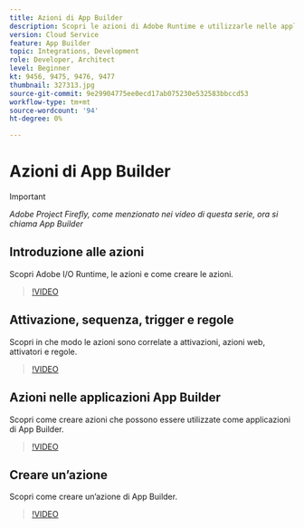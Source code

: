 ```yaml
---
title: Azioni di App Builder
description: Scopri le azioni di Adobe Runtime e utilizzarle nelle applicazioni App Builder.
version: Cloud Service
feature: App Builder
topic: Integrations, Development
role: Developer, Architect
level: Beginner
kt: 9456, 9475, 9476, 9477
thumbnail: 327313.jpg
source-git-commit: 9e29904775ee0ecd17ab075230e532583bbccd53
workflow-type: tm+mt
source-wordcount: '94'
ht-degree: 0%

---
```



# Azioni di App Builder

>[!IMPORTANT]
>
> _Adobe Project Firefly, come menzionato nei video di questa serie, ora si chiama App Builder_

## Introduzione alle azioni

Scopri Adobe I/O Runtime, le azioni e come creare le azioni.

>[!VIDEO](https://video.tv.adobe.com/v/339192/?quality=12&learn=on)

## Attivazione, sequenza, trigger e regole

Scopri in che modo le azioni sono correlate a attivazioni, azioni web, attivatori e regole.

>[!VIDEO](https://video.tv.adobe.com/v/339193/?quality=12&learn=on)

## Azioni nelle applicazioni App Builder

Scopri come creare azioni che possono essere utilizzate come applicazioni di App Builder.

>[!VIDEO](https://video.tv.adobe.com/v/339194/?quality=12&learn=on)

## Creare un’azione

Scopri come creare un’azione di App Builder.

>[!VIDEO](https://video.tv.adobe.com/v/339195/?quality=12&learn=on)
